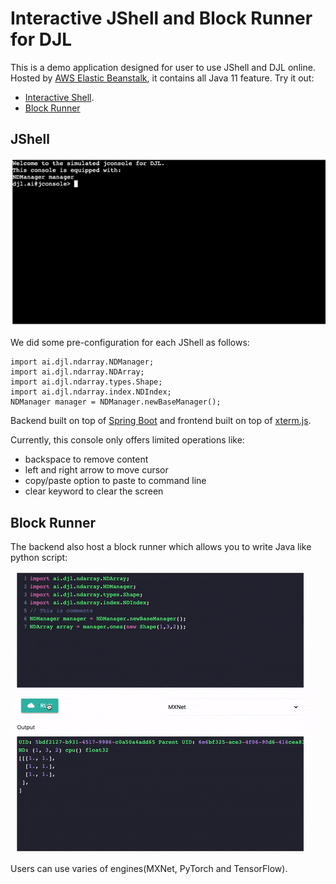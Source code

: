 # Interactive JShell and Block Runner for DJL

This is a demo application designed for user to use JShell and DJL online.
Hosted by [AWS Elastic Beanstalk](https://aws.amazon.com/elasticbeanstalk/),
it contains all Java 11 feature. 
Try it out:
- [Interactive Shell](https://deepjavalibrary.github.io/djl-demo/web-demo/interactive-console/src/main/webapps/jshell).
- [Block Runner](https://deepjavalibrary.github.io/djl-demo/web-demo/interactive-console/src/main/webapps/blockrunner)

## JShell

![terminal](img/terminal.gif)

We did some pre-configuration for each JShell as follows:

```
import ai.djl.ndarray.NDManager;
import ai.djl.ndarray.NDArray;
import ai.djl.ndarray.types.Shape;
import ai.djl.ndarray.index.NDIndex;
NDManager manager = NDManager.newBaseManager();
```

Backend built on top of [Spring Boot](https://spring.io/projects/spring-boot)
and frontend built on top of [xterm.js](https://xtermjs.org/).

Currently, this console only offers limited operations like:
- backspace to remove content
- left and right arrow to move cursor
- copy/paste option to paste to command line
- clear keyword to clear the screen

## Block Runner
The backend also host a block runner which allows you to write Java like
python script:

![terminal](img/blockrunner.gif)

Users can use varies of engines(MXNet, PyTorch and TensorFlow).
